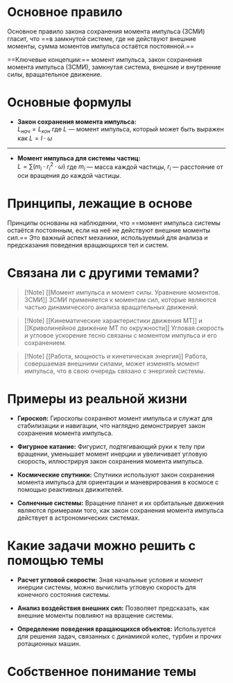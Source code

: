 # Основное правило

Основное правило закона сохранения момента импульса (ЗСМИ) гласит, что ==в замкнутой системе, где не действуют внешние моменты, сумма моментов импульса остаётся постоянной.==

==Ключевые концепции:== момент импульса, закон сохранения момента импульса (ЗСМИ), замкнутая система, внешние и внутренние силы, вращательное движение.
# Основные формулы

- **Закон сохранения момента импульса:**  
    $L_{нач}=L_{кон}$
    где $L$ — момент импульса, который может быть выражен как $L=I⋅\omega$

---

- **Момент импульса для системы частиц:**  
    $L=\sum(m_{i}⋅r^2_{i}⋅\omega)$
    где $m_{i}$ — масса каждой частицы, $r_{i}$​ — расстояние от оси вращения до каждой частицы.
# Принципы, лежащие в основе

Принципы основаны на наблюдении, что ==момент импульса системы остаётся постоянным, если на неё не действуют внешние моменты сил.== Это важный аспект механики, используемый для анализа и предсказания поведения вращающихся тел и систем.
# Связана ли с другими темами?

>[!Note] [[Момент импульса и момент силы. Уравнение моментов. ЗСМИ]]
>ЗСМИ применяется к моментам сил, которые являются частью динамического анализа вращательных движений.

>[!Note] [[Кинематические характеристики движения МТ]] и [[Криволинейное движение МТ по окружности]]
>Угловая скорость и угловое ускорение тесно связаны с моментом импульса и его сохранением.

>[!Note] [[Работа, мощность и кинетическая энергия]]
>Работа, совершаемая внешними силами, может изменять момент импульса, что в свою очередь связано с энергией системы.
# Примеры из реальной жизни

- **Гироскоп:** Гироскопы сохраняют момент импульса и служат для стабилизации и навигации, что наглядно демонстрирует закон сохранения момента импульса.
    
- **Фигурное катание:** Фигурист, подтягивающий руки к телу при вращении, уменьшает момент инерции и увеличивает угловую скорость, иллюстрируя закон сохранения момента импульса.
    
- **Космические спутники:** Спутники используют закон сохранения момента импульса для ориентации и маневрирования в космосе с помощью реактивных движителей.
    
- **Солнечные системы:** Вращение планет и их орбитальные движения являются примерами того, как закон сохранения момента импульса действует в астрономических системах.
# Какие задачи можно решить с помощью темы

- **Расчет угловой скорости:** Зная начальные условия и момент инерции системы, можно вычислить угловую скорость для конечного состояния системы.
    
- **Анализ воздействия внешних сил:** Позволяет предсказать, как внешние моменты повлияют на вращение системы.
    
- **Определение поведения вращающихся объектов:** Используется для решения задач, связанных с динамикой колес, турбин и прочих ротационных машин.
# Собственное понимание темы